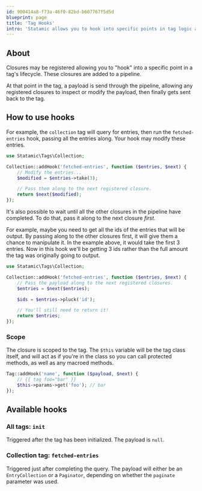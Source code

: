 ```yaml
---
id: 900414a8-f73a-46f0-82bd-b607767f5d5d
blueprint: page
title: 'Tag Hooks'
intro: 'Statamic allows you to hook into specific points in tag logic and perform operations using Pipelines.'
---
```

## About

Closures may be registered allowing you to "hook" into a specific point in a tag's lifecycle. These closures are added to a pipeline.

At that point in the tag, a payload is send through the pipeline, allowing any registered closures to inspect or modify the payload, then finally gets sent back to the tag.

## How to use hooks

For example, the `collection` tag will query for entries, then run the `fetched-entries` hook, passing all the entries along. Your hook may modify these entries.

```php
use Statamic\Tags\Collection;

Collection::addHook('fetched-entries', function ($entries, $next) {
    // Modify the entries...
    $modified = $entries->take(3);

    // Pass them along to the next registered closure.
    return $next($modified);
});
```

It's also possible to wait until all the other closures in the pipeline have completed. To do that, pass it along to the next closure _first_.

For example, maybe you need to get all the ids of the entries that will be output. By passing along to the other closures first, it will give them a chance to manipulate it. In the example above, it would take the first 3 entries. Now in this hook we'll be getting 3 ids rather than the full amount the tag was originally going to output.

```php
use Statamic\Tags\Collection;

Collection::addHook('fetched-entries', function ($entries, $next) {
    // Pass the payload along to the next registered closures.
    $entries = $next($entries);

    $ids = $entries->pluck('id');

    // You'll still need to return it!
    return $entries;
});
```

### Scope

The closure is scoped to the tag. The `$this` variable will be the tag class itself, and will act as if you're in the class so you can call protected methods, as well as any macroed methods.

```php
Tag::addHook('name', function ($payload, $next) {
    // {{ tag foo="bar" }}
    $this->params->get('foo'); // bar
});
```


## Available hooks

### All tags: `init`
Triggered after the tag has been initialized. The payload is `null`.

### Collection tag: `fetched-entries`
Triggered just after completing the query.
The payload will either be an `EntryCollection` or a `Paginator`, depending on whether the `paginate` parameter was used.
